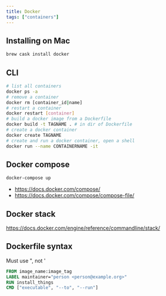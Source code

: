 ```yaml
---
title: Docker
tags: ["containers"]
---
```


## Installing on Mac
```bash
brew cask install docker
```

## CLI
```bash
# list all containers
docker ps -a
# remove a container
docker rm [container_id|name]
# restart a container
docker restart [container]
# build a docker image from a Dockerfile
docker build -t TAGNAME . # in dir of Dockerfile
# create a docker container
docker create TAGNAME
# create and run a docker container, open a shell
docker run --name CONTAINERNAME -it
```

## Docker compose

```bash
docker-compose up
```

* <https://docs.docker.com/compose/>
* <https://docs.docker.com/compose/compose-file/>

## Docker stack

<https://docs.docker.com/engine/reference/commandline/stack/>

## Dockerfile syntax

Must use ", not '

```dockerfile
FROM image_name:image_tag
LABEL maintainer="person <person@example.org>"
RUN install_things
CMD ["executable", "--to", "--run"]
```
